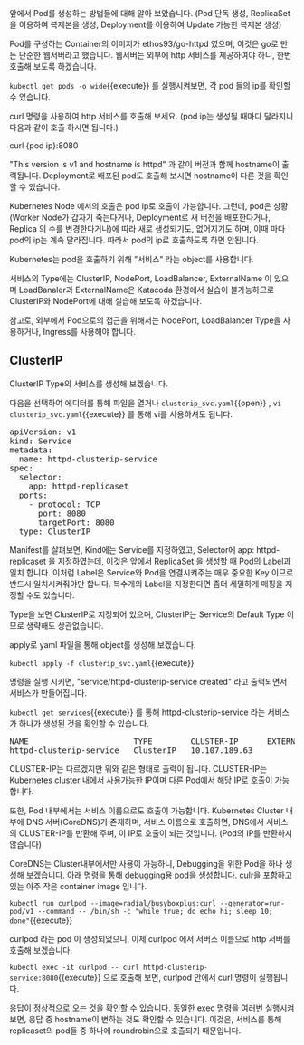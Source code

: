 앞에서 Pod를 생성하는 방법들에 대해 알아 보았습니다. (Pod 단독 생성, ReplicaSet을 이용하여 복제본을 생성, Deployment를 이용하여 Update 가능한 복제본 생성)

Pod를 구성하는 Container의 이미지가 ethos93/go-httpd 였으며, 이것은 go로 만든 단순한 웹서버라고 했습니다.
웹서버는 외부에 http 서비스를 제공하여야 하니, 한번 호출해 보도록 하겠습니다.

`kubectl get pods -o wide`{{execute}} 를 실행시켜보면, 각 pod 들의 ip를 확인할 수 있습니다.

curl 명령을 사용하여 http 서비스를 호출해 보세요. (pod ip는 생성될 때마다 달라지니 다음과 같이 호출 하시면 됩니다.)

curl {pod ip}:8080

"This version is v1 and hostname is httpd" 과 같이 버전과 함께 hostname이 출력됩니다.
Deployment로 배포된 pod도 호출해 보시면 hostname이 다른 것을 확인할 수 있습니다.

Kubernetes Node 에서의 호출은 pod ip로 호출이 가능합니다.
그런데, pod은 상황(Worker Node가 갑자기 죽는다거나, Deployment로 새 버전을 배포한다거나, 
Replica 의 수를 변경한다거나)에 따라 새로 생성되기도, 없어지기도 하며, 이때 마다 pod의 ip는 계속 달라집니다. 따라서 pod의 ip로 호출하도록 하면 안됩니다.

Kubernetes는 pod을 호출하기 위해 "서비스" 라는 object를 사용합니다.

서비스의 Type에는 ClusterIP, NodePort, LoadBalancer, ExternalName 이 있으며 LoadBanaler과 ExternalName은 Katacoda 환경에서 실습이 불가능하므로 ClusterIP와 NodePort에 대해 실습해 보도록 하겠습니다.

참고로, 외부에서 Pod으로의 접근을 위해서는 NodePort, LoadBalancer Type을 사용하거나, Ingress를 사용해야 합니다.

## ClusterIP

ClusterIP Type의 서비스를 생성해 보겠습니다.

다음을 선택하여 에디터를 통해 파일을 열거나 `clusterip_svc.yaml`{{open}} , `vi clusterip_svc.yaml`{{execute}} 를 통해 vi를 사용하셔도 됩니다.

<pre class="file" data-filename="clusterip_svc.yaml" data-target="replace">apiVersion: v1
kind: Service
metadata:
  name: httpd-clusterip-service
spec:
  selector:
    app: httpd-replicaset
  ports:
    - protocol: TCP
      port: 8080
      targetPort: 8080
  type: ClusterIP
</pre>

Manifest를 살펴보면, Kind에는 Service를 지정하였고, Selector에 app: httpd-replicaset 을 지정하였는데, 이것은 앞에서 ReplicaSet 을 생성할 때 Pod의 Label과 일치 합니다. 이처럼 Label은 Service와 Pod을 연결시켜주는 매우 중요한 Key 이므로 반드시 일치시켜줘야만 합니다. 복수개의 Label을 지정한다면 좀더 세밀하게 매핑을 지정할 수도 있습니다.

Type을 보면 ClusterIP로 지정되어 있으며, ClusterIP는 Service의 Default Type 이므로 생략해도 상관없습니다.

apply로 yaml 파일을 통해 object를 생성해 보겠습니다.

`kubectl apply -f clusterip_svc.yaml`{{execute}}

명령을 실행 시키면, "service/httpd-clusterip-service created" 라고 출력되면서 서비스가 만들어집니다.

`kubectl get services`{{execute}} 를 통해 httpd-clusterip-service 라는 서비스가 하나가 생성된 것을 확인할 수 있습니다.

<pre>
NAME                      TYPE        CLUSTER-IP      EXTERNAL-IP   PORT(S)    AGE
httpd-clusterip-service   ClusterIP   10.107.189.63   <none>        8080/TCP   37m
</pre>

CLUSTER-IP는 다르겠지만 위와 같은 형태로 출력이 됩니다.
CLUSTER-IP는 Kubernetes cluster 내에서 사용가능한 IP이며 다른 Pod에서 해당 IP로 호출이 가능합니다.

또한, Pod 내부에서는 서비스 이름으로도 호출이 가능합니다. Kubernetes Cluster 내부에 DNS 서버(CoreDNS)가 존재하며, 서비스 이름으로 호출하면, DNS에서 서비스의 CLUSTER-IP를 반환해 주며, 이 IP로 호출이 되는 것입니다. (Pod의 IP를 반환하지 않습니다)

CoreDNS는 Cluster내부에서만 사용이 가능하니, Debugging을 위한 Pod을 하나 생성해 보겠습니다. 아래 명령을 통해 debugging용 pod을 생성합니다.
culr을 포함하고 있는 아주 작은 container image 입니다.

`kubectl run curlpod --image=radial/busyboxplus:curl --generator=run-pod/v1 --command -- /bin/sh -c "while true; do echo hi; sleep 10; done"`{{execute}}

curlpod 라는 pod 이 생성되었으니, 이제 curlpod 에서 서버스 이름으로 http 서버를 호출해 보겠습니다.

`kubectl exec -it curlpod -- curl httpd-clusterip-service:8080`{{execute}} 으로 호출해 보면, curlpod 안에서 curl 명령이 실행됩니다.

응답이 정상적으로 오는 것을 확인할 수 있습니다. 동일한 exec 명령을 여러번 실행시켜 보면, 응답 중 hostname이 변하는 것도 확인할 수 있습니다.
이것은, 서비스를 통해 replicaset의 pod들 중 하나에 roundrobin으로 호출되기 때문입니다.


